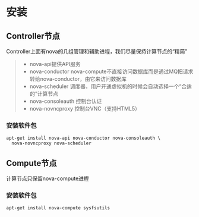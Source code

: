 # 安装


## Controller节点
Controller上面有nova的几组管理和辅助进程，我们尽量保持计算节点的“精简”
>- nova-api提供API服务
>- nova-conductor nova-compute不直接访问数据库而是通过MQ把请求转给nova-conductor，由它来访问数据库
>- nova-scheduler 调度器，用户开通虚拟机的时候会自动选择一个“合适的”计算节点
>- nova-consoleauth 控制台认证
>- nova-novncproxy 控制台VNC（支持HTML5）


### 安装软件包
```
apt-get install nova-api nova-conductor nova-consoleauth \
  nova-novncproxy nova-scheduler
```

## Compute节点
计算节点只保留nova-compute进程
### 安装软件包
```
apt-get install nova-compute sysfsutils
```